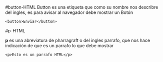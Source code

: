  #button-HTML 
Button es una etiqueta que como su nombre nos describre del ingles, es para avisar al navegador debe mostrar un Botón

`<button>Enviar</button>`

#p-HTML

**p** es una abreviatura de pharragraft o del ingles parrafo, que nos hace indicación de que es un parrafo lo que debe mostrar

`<p>Esto es un parrafo HTML</p>`
